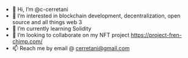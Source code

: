 - 👋 Hi, I’m @c-cerretani
- 👀 I’m interested in blockchain development, decentralization, open source and all things web 3
- 🌱 I’m currently learning Solidity
- 💞️ I’m looking to collaborate on my NFT project https://project-fren-chimp.com/
- 📫 Reach me by email @ cerretani@gmail.com

<!---
c-cerretani/c-cerretani is a ✨ special ✨ repository because its `README.md` (this file) appears on your GitHub profile.
You can click the Preview link to take a look at your changes.
--->
